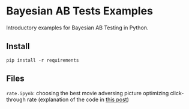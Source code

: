 # Bayesian AB Tests Examples

Introductory examples for Bayesian AB Testing in Python.


## Install

`pip install -r requirements`


## Files

`rate.ipynb`: choosing the best movie adversing picture optimizing click-through rate (explanation of the code in [this post](https://medium.com/@thibalbo/coding-bayesian-ab-tests-in-python-e89356b3f4bd))